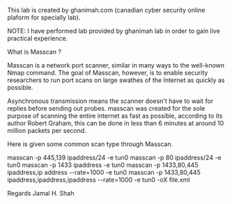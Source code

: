This lab is  created by ghanimah.com (canadian cyber security online plaform for specially lab). 

NOTE: I have performed lab provided by ghanimah lab in order to gain live practical experience. 

What is Masscan ?

Masscan is a network port scanner, similar in many ways to the well-known Nmap command. The goal of Masscan, however, is to enable security researchers to run port scans on large swathes of the Internet as quickly as possible.

Asynchronous transmission means the scanner doesn't have to wait for replies before sending out probes. masscan was created for the sole purpose of scanning the entire internet as fast as possible, according to its author Robert Graham, this can be done in less than 6 minutes at around 10 million packets per second.

Here is given some common scan type through Masscan.

masscan -p 445,139  ipaddress/24  -e tun0 
masscan -p 80  ipaddress/24 -e tun0 
masscan -p 1433  ipaddress -e tun0 
masscan -p 1433,80,445 ipaddress,ip address --rate=1000 -e tun0 
masscan -p 1433,80,445 ipaddress,ipaddress,ipaddress --rate=1000 -e tun0 -oX file.xml


Regards
Jamal H. Shah
